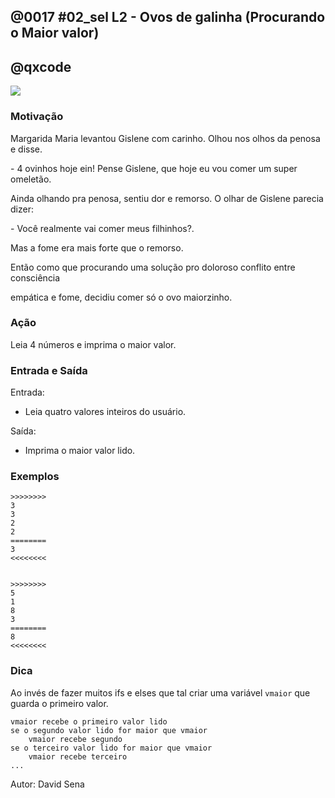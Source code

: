 ## @0017 #02_sel L2 - Ovos de galinha (Procurando o Maior valor)
## @qxcode

[![](capa.jpg)](https://raw.githubusercontent.com/qxcodefup/arcade/master/base/0017/capa.jpg)

### Motivação

Margarida Maria levantou Gislene com carinho. Olhou nos olhos da penosa e disse.

\- 4 ovinhos hoje ein! Pense Gislene, que hoje eu vou comer um super omeletão.

Ainda olhando pra penosa, sentiu dor e remorso. O olhar de Gislene parecia dizer:

\- Você realmente vai comer meus filhinhos?.

Mas a fome era mais forte que o remorso.

Então como que procurando uma solução pro doloroso conflito entre consciência

empática e fome, decidiu comer só o ovo maiorzinho.

### Ação

Leia 4 números e imprima o maior valor.

### Entrada e Saída

Entrada:

* Leia quatro valores inteiros do usuário.

Saída:

* Imprima o maior valor lido.
 
 

### Exemplos

```
>>>>>>>>
3
3
2
2
========
3
<<<<<<<<


>>>>>>>>
5
1
8
3
========
8
<<<<<<<<
```

<!--- 
>>>>>>>>

5
9
15
26
========
26
<<<<<<<<


>>>>>>>>

14
65
84
23
========
84
<<<<<<<<


>>>>>>>>

9
8
3
2
========
9
<<<<<<<<


>>>>>>>>

1
1
1
1
========
1
<<<<<<<<

--->


### Dica

Ao invés de fazer muitos ifs e elses que tal criar uma variável `vmaior` que guarda o primeiro valor.

```
vmaior recebe o primeiro valor lido
se o segundo valor lido for maior que vmaior
    vmaior recebe segundo
se o terceiro valor lido for maior que vmaior
    vmaior recebe terceiro
...

```

Autor: David Sena